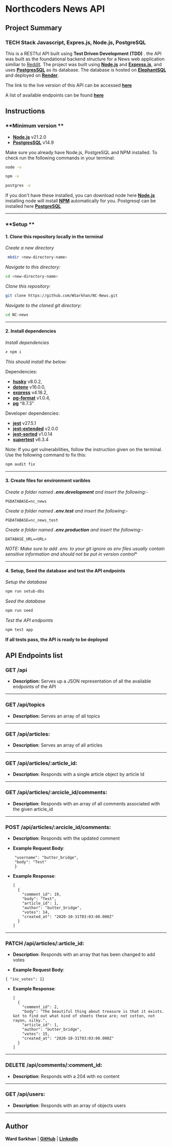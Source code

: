 # **Northcoders News API**

## **Project Summary**

### **TECH Stack** Javascript, Expres.js, Node.js, PostgreSQL

This is a RESTful API built using **Test Driven Development (TDD)** . the API was built as the foundational backend structure for a News web application similiar to [Reddit](https://www.reddit.com/). The project was built using **[Node.js](https://nodejs.org/en)** and **[Express.js](https://expressjs.com/)**, and uses **[PostgresSQL](https://www.postgresql.org/)** as its database. The database is hosted on **[ElephantSQL](https://www.elephantsql.com/)** and deployed on **[Render](https://render.com/)**.

The link to the live version of this API can be accessed **[here](https://nc-news-6jgg.onrender.com/api)**

A list of available endpoints can be found **[here](#api-endpoints-list)**

## **Instructions**

### **Minimum version **

- **[Node.js](https://nodejs.org/en)** v21.2.0
- **[PostgresSQL](https://www.postgresql.org/)** v14.9

Make sure you already have Node.js, PostgreSQL and NPM installed. To check run the following commands in your terminal:

```bash
node -v
```

```bash
npm -v
```

```bash
postgres -v
```

If you don't have these installed, you can download node here **[Node.js](https://nodejs.org/en)** installing node will install **[NPM](https://www.npmjs.com/)** automatically for you. Postgresql can be installed here **[PostgreSQL](https://www.postgresql.org/download/)**

---

### **Setup **

#### **1. Clone this repository locally in the terminal**

*Create a new directory*
```bash
 mkdir <new-directory-name>
```
*Navigate to this directory:*
```bash
cd <new-directory-name>
```
*Clone this repository:*
```bash
git clone https://github.com/WSarkhan/NC-News.git
```
*Navigate to the cloned git directory:*
```bash
cd NC-news
```

---

#### **2. Install dependencies**


*Install dependencies*
```bash
✗ npm i
```
*This should install the below:* 

Dependencies:

- **[husky](https://www.npmjs.com/package/husky)** v8.0.2,
- **[dotenv](https://www.npmjs.com/package/dotenv)** v16.0.0,
- **[express](https://expressjs.com/)**  v4.18.2,
- **[pg-format](https://www.npmjs.com/package/pg-format)** v1.0.4,
- **[pg](https://www.npmjs.com/package/pg)** ^8.7.3"

Developer dependencies:

- **[jest](https://jestjs.io/)** v27.5.1
- **[jest-extended](https://www.npmjs.com/package/jest-extended)** v2.0.0
- **[jest-sorted](https://www.npmjs.com/package/jest-sorted)** v1.0.14
- **[supertest](https://www.npmjs.com/package/supertest)** v6.3.4

Note: If you get vulnerabilities, follow the instruction given on the terminal. Use the following command to fix this:

```bash
npm audit fix
```

---

#### 3. **Create files for environment varibles**

*Create a folder named **.env.development** and insert the following:-*
```
PGDATABASE=nc_news
```
*Create a folder named **.env.test** and insert the following:-*
```
PGDATABASE=nc_news_test
```
*Create a folder named **.env.production** and insert the following:-*
```
DATABASE_URL=<URL>
```

**NOTE: Make sure to add .env.* to your git ignore as env files usually contain sensitive information and should not be put in version control**

---

#### 4. **Setup, Seed the database and test the API endpoints**
*Setup the database*

```bash
npm run setub-dbs
```

*Seed the database*

```bash
npm run seed
```

*Test the API endpoints*

```bash
npm test app
```
**If all tests pass, the API is ready to be deployed**

## **API Endpoints list**

### GET /api

- **Description:** Serves up a JSON representation of all the available endpoints of the API

---

### GET /api/topics

- **Description:** Serves an array of all topics

---

### GET /api/articles:

- **Description**: Serves an array of all articles

---

### GET /api/articles/:article_id:

- **Description**: Responds with a single article object by article Id

---

### GET /api/articles/:arcicle_id/comments:

- **Description**: Responds with an array of all comments associated with the given article_id

---

### POST /api/articles/:arcicle_id/comments:

- **Description**: Responds with the updated comment

- **Example Request Body**:

```{ 
    "username": "butter_bridge",
    "body": "Test"
    }
```

- **Example Response**:

  ```
  [
    {
      "comment_id": 19,
      "body": "Test",
      "article_id": 1,
      "author": "butter_bridge",
      "votes": 14,
      "created_at": "2020-10-31T03:03:00.000Z"
    }
  ]
  ```

---

### PATCH /api/articles/:article_id:

- **Description**: Responds with an array that has been changed to add votes

- **Example Request Body**:

 ```
 { "inc_votes": 1}
 ```

- **Example Response**:
  ```
  [
    {
      "comment_id": 2,
      "body": "The beautiful thing about treasure is that it exists. Got to find out what kind of sheets these are; not cotton, not rayon, silky.",
      "article_id": 1,
      "author": "butter_bridge",
      "votes": 15,
      "created_at": "2020-10-31T03:03:00.000Z"
    }
  ]
  ```

---

### DELETE /api/comments/:comment_id:

- **Description**: Responds with a 204 with no content

---

### GET /api/users:

- **Description**: Responds with an array of objects users

---

## Author

**Ward Sarkhan** | **[GitHub](https://github.com/WSarkhan)** | **[LinkedIn](https://www.linkedin.com/in/wsarkhan/)**